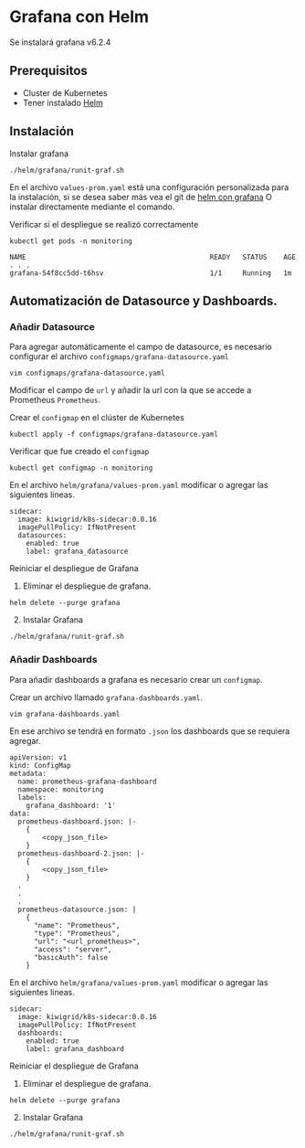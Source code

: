 # Grafana con Helm
Se instalará grafana v6.2.4

## Prerequisitos
- Cluster de Kubernetes
- Tener instalado [Helm](https://github.com/VerMunoz/OpenCloud/blob/master/docs/helm.md)

## Instalación 

Instalar grafana
```
./helm/grafana/runit-graf.sh 
```
En el archivo ``values-prom.yaml`` está una configuración personalizada para la instalación, si se desea saber más vea el git de [helm con grafana](https://github.com/helm/charts/tree/master/stable/grafana)
O instalar directamente mediante el comando.

Verificar si el despliegue se realizó correctamente 
```
kubectl get pods -n monitoring

NAME                                             READY   STATUS    AGE
. . .   
grafana-54f8cc5dd-t6hsv                          1/1     Running   1m
```

## Automatización de Datasource y Dashboards. 

### Añadir Datasource 
Para agregar automáticamente el campo de datasource, es necesario configurar el archivo `` configmaps/grafana-datasource.yaml ``

``` 
vim configmaps/grafana-datasource.yaml 
```
Modificar el campo de  ``url`` y añadir la url con la que se accede a Prometheus ``Prometheus``.

Crear el ``configmap`` en el clúster de Kubernetes
```
kubectl apply -f configmaps/grafana-datasource.yaml
```
Verificar que fue creado el ``configmap``
```
kubectl get configmap -n monitoring
```

En el archivo ``helm/grafana/values-prom.yaml`` modificar o agregar las siguientes lineas. 
```
sidecar:
  image: kiwigrid/k8s-sidecar:0.0.16
  imagePullPolicy: IfNotPresent
  datasources:
    enabled: true
    label: grafana_datasource
```
Reiniciar el despliegue de Grafana 
1. Eliminar el despliegue de grafana. 
```
helm delete --purge grafana
```
2. Instalar Grafana 
```
./helm/grafana/runit-graf.sh 
```


### Añadir Dashboards 
Para añadir dashboards a grafana es necesario crear un ``configmap``.

Crear un archivo llamado ``grafana-dashboards.yaml``. 
```
vim grafana-dashboards.yaml
```
En ese archivo se tendrá en formato ``.json`` los dashboards que se requiera agregar. 
```
apiVersion: v1
kind: ConfigMap
metadata:
  name: prometheus-grafana-dashboard
  namespace: monitoring
  labels:
    grafana_dashboard: '1'
data:
  prometheus-dashboard.json: |-
    {
        <copy_json_file>
    }
  prometheus-dashboard-2.json: |-
    {
        <copy_json_file>
    }
  . 
  . 
  . 
  prometheus-datasource.json: |
    {
      "name": "Prometheus",
      "type": "Prometheus",
      "url": "<url_prometheus>",
      "access": "server",
      "basicAuth": false
    }    
```
En el archivo ``helm/grafana/values-prom.yaml`` modificar o agregar las siguientes lineas. 
```
sidecar:
  image: kiwigrid/k8s-sidecar:0.0.16
  imagePullPolicy: IfNotPresent
  dashboards:
    enabled: true
    label: grafana_dashboard
```
Reiniciar el despliegue de Grafana 
1. Eliminar el despliegue de grafana. 
```
helm delete --purge grafana
```
2. Instalar Grafana 
```
./helm/grafana/runit-graf.sh 
```


